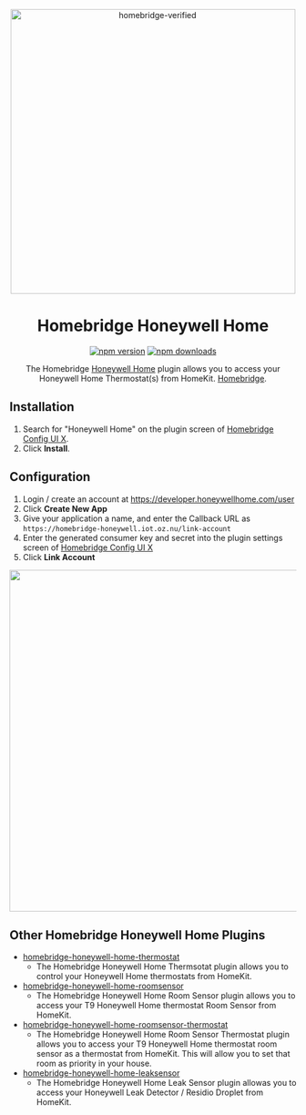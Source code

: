 <span align="center">

<a href="https://github.com/homebridge/verified/blob/master/verified-plugins.json"><img alt="homebridge-verified" src="https://raw.githubusercontent.com/donavanbecker/homebridge-honeywell-home/master/honeywell/Homebridge_x_Honeywell.svg?sanitize=true" width="500px"></a>

# Homebridge Honeywell Home

<a href="https://www.npmjs.com/package/homebridge-honeywell-home"><img title="npm version" src="https://badgen.net/npm/v/homebridge-honeywell-home" ></a>
<a href="https://www.npmjs.com/package/homebridge-honeywell-home"><img title="npm downloads" src="https://badgen.net/npm/dt/homebridge-honeywell-home" ></a>

<p>The Homebridge <a href="https://honeywellhome.com">Honeywell Home</a> 
plugin allows you to access your Honeywell Home Thermostat(s) from HomeKit.
  <a href="https://homebridge.io">Homebridge</a>. 
</p>

</span>

## Installation

1. Search for "Honeywell Home" on the plugin screen of [Homebridge Config UI X](https://github.com/oznu/homebridge-config-ui-x).
2. Click **Install**.

## Configuration

1. Login / create an account at https://developer.honeywellhome.com/user
2. Click **Create New App**
3. Give your application a name, and enter the Callback URL as `https://homebridge-honeywell.iot.oz.nu/link-account`
4. Enter the generated consumer key and secret into the plugin settings screen of [Homebridge Config UI X](https://github.com/oznu/homebridge-config-ui-x)
5. Click **Link Account**

<p align="center">

<img src="https://user-images.githubusercontent.com/3979615/88920827-d5b97680-d2b0-11ea-9002-15209eebd995.png" width="600px">

</p>

## Other Homebridge Honeywell Home Plugins

- [homebridge-honeywell-home-thermostat](https://github.com/donavanbecker/homebridge-honeywell-home-thermostat)
  - The Homebridge Honeywell Home Thermsotat plugin allows you to control your Honeywell Home thermostats from HomeKit.
- [homebridge-honeywell-home-roomsensor](https://github.com/donavanbecker/homebridge-honeywell-home-roomsensor)
  - The Homebridge Honeywell Home Room Sensor plugin allows you to access your T9 Honeywell Home thermostat Room Sensor from HomeKit.
- [homebridge-honeywell-home-roomsensor-thermostat](https://github.com/donavanbecker/homebridge-honeywell-home-roomsensor-thermostat)
  - The Homebridge Honeywell Home Room Sensor Thermostat plugin allows you to access your T9 Honeywell Home thermostat room sensor as a thermostat from HomeKit. This will allow you to set that room as priority in your house.
- [homebridge-honeywell-home-leaksensor](https://github.com/donavanbecker/homebridge-honeywell-leak)
  - The Homebridge Honeywell Home Leak Sensor plugin allowas you to access your Honeywell Leak Detector / Residio Droplet from HomeKit.

